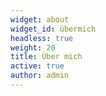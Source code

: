 ```yaml
---
widget: about
widget_id: übermich
headless: true
weight: 20
title: Über mich
active: true
author: admin
---
```

